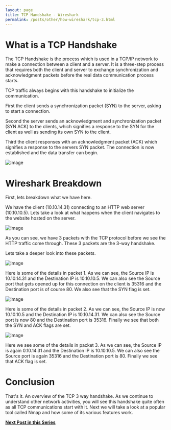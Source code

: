 ```yaml
---
layout: page
title: TCP Handshake - Wireshark
permalink: /posts/other/how-wireshark/tcp-3.html
---
```


# What is a TCP Handshake

The TCP Handshake is the process which is used in a TCP/IP network to make a connection between a client and a server.  It is a three-step process that requires both the client and server to exchange synchronization and acknowledgment packets before the real data communication process starts.

TCP traffic always begins with this handshake to initialize the communication.  

First the client sends a synchronization packet (SYN) to the server, asking to start a connection.

Second the server sends an acknowledgment and synchronization packet (SYN ACK) to the clients, which signifies a response to the SYN for the client as well as sending its own SYN to the client.

Third the client responses with an acknowledgment packet (ACK) which signifies a response to the servers SYN packet.  The connection is now established and the data transfer can begin.

![image](https://user-images.githubusercontent.com/50459517/109064875-8b666f80-76b0-11eb-94a8-827894fe89d8.png)

# Wireshark Breakdown

First, lets breakdown what we have here.

We have the client (10.10.14.31) connecting to an HTTP web server (10.10.10.5).  Lets take a look at what happens when the client navigates to the website hosted on the server.

![image](https://user-images.githubusercontent.com/50459517/109064909-94efd780-76b0-11eb-9398-29025183b401.png)

As you can see, we have 3 packets with the TCP protocol before we see the HTTP traffic come through.  These 3 packets are the 3-way handshake.

Lets take a deeper look into these packets.

![image](https://user-images.githubusercontent.com/50459517/109064933-9caf7c00-76b0-11eb-8129-ec0a49a55a6e.png)

Here is some of the details in packet 1.  As we can see, the Source IP is 10.10.14.31 and the Destination IP is 10.10.10.5.  We can also see the Source port that gets opened up for this connection on the client is 35316 and the Destination port is of course 80.  We also see that the SYN flag is set.

![image](https://user-images.githubusercontent.com/50459517/109064966-a6d17a80-76b0-11eb-8373-af66b9113ec6.png)

Here is some of the details in packet 2.  As we can see, the Source IP is now 10.10.10.5 and the Destination IP is 10.10.14.31.  We can also see the Source port is now 80 and the Destination port is 35316.  Finally we see that both the SYN and ACK flags are set.

![image](https://user-images.githubusercontent.com/50459517/109064986-b05ae280-76b0-11eb-91f3-298dbca23ac3.png)

Here we see some of the details in packet 3.  As we can see, the Source IP is again 0.10.14.31 and the Destination IP is 10.10.10.5.  We can also see the Source port is again 35316 and the Destination port is 80.  Finally we see that ACK flag is set.

# Conclusion

That's it.  An overview of the TCP 3 way handshake.  As we continue to understand other network activities, you will see this handshake quite often as all TCP communications start with it.  Next we will take a look at a popular tool called Nmap and how some of its various features work.

**[Next Post in this Series](https://cyb3rr3ap3r.github.io/posts/other/how-wireshark/tcp-3.html)**  

